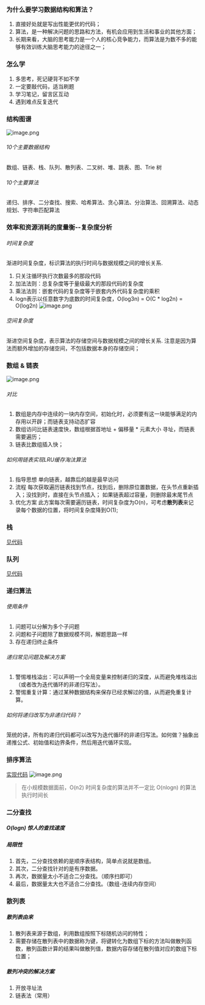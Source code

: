 ### 为什么要学习数据结构和算法？
1. 直接好处就是写出性能更优的代码；
2. 算法，是一种解决问题的思路和方法，有机会应用到生活和事业的其他方面；
3. 长期来看，大脑的思考能力是一个人的核心竞争能力，而算法是为数不多的能够有效训练大脑思考能力的途径之一；

### 怎么学
1. 多思考，死记硬背不如不学
2. 一定要敲代码，适当刷题
3. 学习笔记，留言区互动
4. 遇到难点反复迭代

### 结构图谱
![image.png](https://upload-images.jianshu.io/upload_images/15620186-cb2e11f9b7aeff13.png?imageMogr2/auto-orient/strip%7CimageView2/2/w/1240)
###### 10个主要数据结构
数组、链表、栈、队列、散列表、二叉树、堆、跳表、图、Trie 树
###### 10个主要算法
递归、排序、二分查找、搜索、哈希算法、贪心算法、分治算法、回溯算法、动态规划、字符串匹配算法

### 效率和资源消耗的度量衡--复杂度分析

###### 时间复杂度
渐进时间复杂度，标识算法的执行时间与数据规模之间的增长关系.
1. 只关注循环执行次数最多的那段代码
2. 加法法则：总复杂度等于量级最大的那段代码的复杂度
3. 乘法法则：嵌套代码的复杂度等于嵌套内外代码复杂度的乘积
4. logn表示以任意数字为底数的时间复杂度，O(log3n) = O(C * log2n) = O(log2n)
![image.png](https://upload-images.jianshu.io/upload_images/15620186-6e6b72a7fb9021a9.png?imageMogr2/auto-orient/strip%7CimageView2/2/w/1240)

###### 空间复杂度
渐进空间复杂度，表示算法的存储空间与数据规模之间的增长关系.
注意是因为算法而额外增加的存储空间，不包括数据本身的存储空间；

### 数组 & 链表
![image.png](https://upload-images.jianshu.io/upload_images/15620186-5578f1e4f2cfc2cb.png?imageMogr2/auto-orient/strip%7CimageView2/2/w/1240)
###### 对比
1. 数组是内存中连续的一块内存空间，初始化时，必须要有这一块能够满足的内存用以开辟；而链表支持动态扩容
2. 数组访问比链表速度快，数组根据首地址 + 偏移量 * 元素大小 寻址，而链表需要遍历；
3. 链表比数组插入快；
###### 如何用链表实现LRU缓存淘汰算法
1. 指导思想
单向链表，越靠后的越是最早访问
2. 流程
每次获取遍历链表找到节点，找到后，删除原位置数据，在头节点重新插入；没找到时，直接在头节点插入；
如果链表超过容量，则删除最末尾节点
3. 优化方案
此方案每次需要遍历链表，时间复杂度为O(n)，可考虑**散列表**来记录每个数据的位置，将时间复杂度降到O(1);

### 栈
[见代码](https://github.com/HeYuqiu/datastructs-and-algorithm/tree/master/2-stack)
### 队列
[见代码](https://github.com/HeYuqiu/datastructs-and-algorithm/tree/master/3-queue)
### 递归算法
###### 使用条件
1. 问题可以分解为多个子问题
2. 问题和子问题除了数据规模不同，解题思路一样
3. 存在递归终止条件

###### 递归常见问题及解决方案
1. 警惕堆栈溢出：可以声明一个全局变量来控制递归的深度，从而避免堆栈溢出（或者改为迭代循环的非递归写法）。
2. 警惕重复计算：通过某种数据结构来保存已经求解过的值，从而避免重复计算。

###### 如何将递归改写为非递归代码？
笼统的讲，所有的递归代码都可以改写为迭代循环的非递归写法。如何做？抽象出递推公式、初始值和边界条件，然后用迭代循环实现。
### 排序算法
[实现代码](https://github.com/HeYuqiu/datastructs-and-algorithm/tree/master/5-sort)
![image.png](https://upload-images.jianshu.io/upload_images/15620186-ee8d62b9549ed5b0.png?imageMogr2/auto-orient/strip%7CimageView2/2/w/1240)
>在小规模数据面前，O(n2) 时间复杂度的算法并不一定比 O(nlogn) 的算法执行时间长
### 二分查找
##### O(logn) 惊人的查找速度
##### 局限性
1. 首先，二分查找依赖的是顺序表结构，简单点说就是数组。
2. 其次，二分查找针对的是有序数据。
3. 再次，数据量太小不适合二分查找。（顺序扫即可）
4. 最后，数据量太大也不适合二分查找。（数组-连续内存空间）

### 散列表
##### 散列表由来
1. 散列表来源于数组，利用数组按照下标随机访问的特性；
2. 需要存储在散列表中的数据称为键，将键转化为数组下标的方法叫做散列函数，散列函数计算的结果叫做散列值，数据内容存储在散列值对应的数组下标位置；
##### 散列冲突的解决方案
1. 开放寻址法
2. 链表法（常用）

